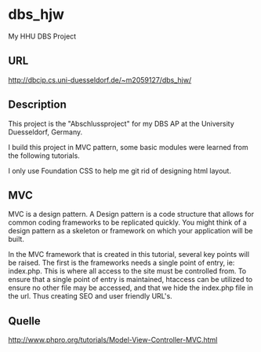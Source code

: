 # dbs_hjw
My HHU DBS Project

URL
------
http://dbcip.cs.uni-duesseldorf.de/~m2059127/dbs_hjw/


Description
------
This project is the "Abschlussproject" for my DBS AP at the University Duesseldorf, Germany.

I build this project in MVC pattern, some basic modules were learned from the following tutorials.

I only use Foundation CSS to help me git rid of designing html layout.


MVC
------
MVC is a design pattern. A Design pattern is a code structure that allows for common coding frameworks to be replicated quickly. You might think of a design pattern as a skeleton or framework on which your application will be built.

In the MVC framework that is created in this tutorial, several key points will be raised. The first is the frameworks needs a single point of entry, ie: index.php. This is where all access to the site must be controlled from. To ensure that a single point of entry is maintained, htaccess can be utilized to ensure no other file may be accessed, and that we hide the index.php file in the url. Thus creating SEO and user friendly URL's.

Quelle
-------
http://www.phpro.org/tutorials/Model-View-Controller-MVC.html




